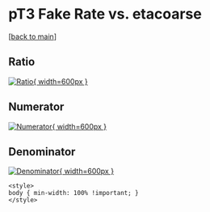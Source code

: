 # pT3 Fake Rate vs. etacoarse

[[back to main](./)]



## Ratio

[![Ratio](../mtv/var/pT3_fakerate_etacoarse.png){ width=600px }](../mtv/var/pT3_fakerate_etacoarse.pdf)

## Numerator

[![Numerator](../mtv/num/pT3_fakerate_etacoarse_num.png){ width=600px }](../mtv/num/pT3_fakerate_etacoarse_num.pdf)

## Denominator

[![Denominator](../mtv/den/pT3_fakerate_etacoarse_den.png){ width=600px }](../mtv/den/pT3_fakerate_etacoarse_den.pdf)


``` {=html}
<style>
body { min-width: 100% !important; }
</style>
```
